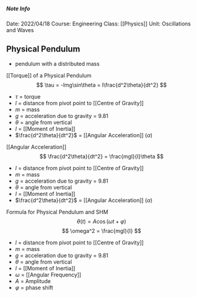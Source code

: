 ##### Note Info
Date: 2022/04/18
Course: Engineering
Class: [[Physics]]
Unit: Oscillations and Waves
## Physical Pendulum
- pendulum with a distributed mass

[[Torque]] of a Physical Pendulum
$$ \tau = -lmg\sin\theta = I\frac{d^2\theta}{dt^2} $$
- $\tau$ = torque
- $l$ = distance from pivot point to [[Centre of Gravity]]
- $m$ = mass
- $g$ = acceleration due to gravity = 9.81
- $\theta$ = angle from vertical
- $I$ = [[Moment of Inertia]]
- $\frac{d^2\theta}{dt^2}$ = [[Angular Acceleration]] ($\alpha$)

[[Angular Acceleration]]
$$ \frac{d^2\theta}{dt^2} = \frac{mgl}{I}\theta $$
- $l$ = distance from pivot point to [[Centre of Gravity]]
- $m$ = mass
- $g$ = acceleration due to gravity = 9.81
- $\theta$ = angle from vertical
- $I$ = [[Moment of Inertia]]
- $\frac{d^2\theta}{dt^2}$ = [[Angular Acceleration]] ($\alpha$)

Formula for Physical Pendulum and SHM
$$ \theta(t) = A\cos(\omega t + \varphi) $$
$$ \omega^2 = \frac{mgl}{I} $$
- $l$ = distance from pivot point to [[Centre of Gravity]]
- $m$ = mass
- $g$ = acceleration due to gravity = 9.81
- $\theta$ = angle from vertical
- $I$ = [[Moment of Inertia]]
- $\omega$ = [[Angular Frequency]]
- $A$ = Amplitude
- $\varphi$ = phase shift